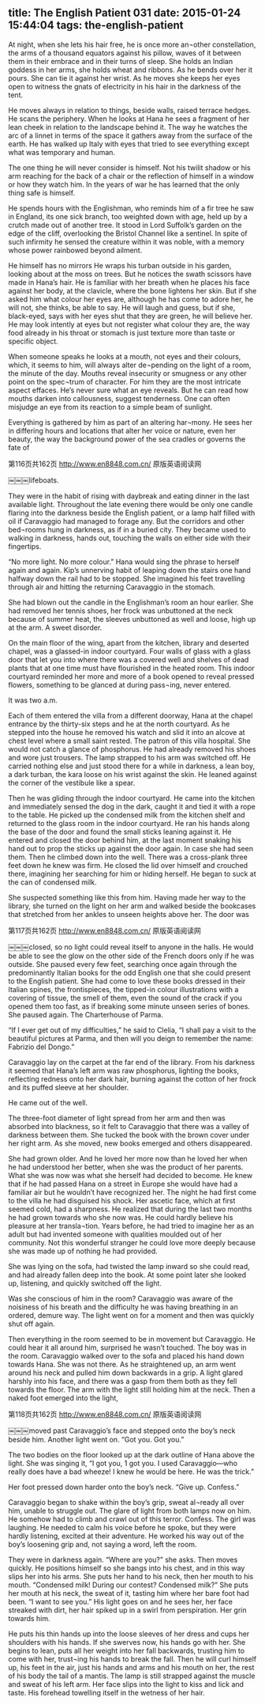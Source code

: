 title: The English Patient 031
date: 2015-01-24 15:44:04
tags: the-english-patient
---

At night, when she lets his hair free, he is once more an¬other constellation, the arms of a thousand equators against his pillow, waves of it between them in their embrace and in their turns of sleep. She holds an Indian goddess in her arms, she holds wheat and ribbons. As he bends over her it pours. She can tie it against her wrist. As he moves she keeps her eyes open to witness the gnats of electricity in his hair in the darkness of the tent.

He moves always in relation to things, beside walls, raised terrace hedges. He scans the periphery. When he looks at Hana he sees a fragment of her lean cheek in relation to the landscape behind it. The way he watches the arc of a linnet in terms of the space it gathers away from the surface of the earth. He has walked up Italy with eyes that tried to see everything except what was temporary and human.

The one thing he will never consider is himself. Not his twilit shadow or his arm reaching for the back of a chair or the reflection of himself in a window or how they watch him. In the years of war he has learned that the only thing safe is himself.

He spends hours with the Englishman, who reminds him of a fir tree he saw in England, its one sick branch, too weighted down with age, held up by a crutch made out of another tree. It stood in Lord Suffolk’s garden on the edge of the cliff, overlooking the Bristol Channel like a sentinel. In spite of such infirmity he sensed the creature within it was noble, with a memory whose power rainbowed beyond ailment.

He himself has no mirrors He wraps his turban outside in his garden, looking about at the moss on trees. But he notices the swath scissors have made in Hana’s hair. He is familiar with her breath when he places his face against her body, at the clavicle, where the bone lightens her skin. But if she asked him what colour her eyes are, although he has come to adore her, he will not, she thinks, be able to say. He will laugh and guess, but if she, black-eyed, says with her eyes shut that they are green, he will believe her. He may look intently at eyes but not register what colour they are, the way food already in his throat or stomach is just texture more than taste or specific object.

When someone speaks he looks at a mouth, not eyes and their colours, which, it seems to him, will always alter de¬pending on the light of a room, the minute of the day. Mouths reveal insecurity or smugness or any other point on the spec¬trum of character. For him they are the most intricate aspect effaces. He’s never sure what an eye reveals. But he can read how mouths darken into callousness, suggest tenderness. One can often misjudge an eye from its reaction to a simple beam of sunlight.

Everything is gathered by him as part of an altering har¬mony. He sees her in differing hours and locations that alter her voice or nature, even her beauty, the way the background power of the sea cradles or governs the fate of

第116页共162页 http://www.en8848.com.cn/ 原版英语阅读网

￼￼￼lifeboats.

They were in the habit of rising with daybreak and eating dinner in the last available light. Throughout the late evening there would be only one candle flaring into the darkness beside the English patient, or a lamp half filled with oil if Caravaggio had managed to forage any. But the corridors and other bed¬rooms hung in darkness, as if in a buried city. They became used to walking in darkness, hands out, touching the walls on either side with their fingertips.

“No more light. No more colour.” Hana would sing the phrase to herself again and again. Kip’s unnerving habit of leaping down the stairs one hand halfway down the rail had to be stopped. She imagined his feet travelling through air and hitting the returning Caravaggio in the stomach.

She had blown out the candle in the Englishman’s room an hour earlier. She had removed her tennis shoes, her frock was unbuttoned at the neck because of summer heat, the sleeves unbuttoned as well and loose, high up at the arm. A sweet disorder.

On the main floor of the wing, apart from the kitchen, library and deserted chapel, was a glassed-in indoor courtyard. Four walls of glass with a glass door that let you into where there was a covered well and shelves of dead plants that at one time must have flourished in the heated room. This indoor courtyard reminded her more and more of a book opened to reveal pressed flowers, something to be glanced at during pass¬ing, never entered.

It was two a.m.

Each of them entered the villa from a different doorway, Hana at the chapel entrance by the thirty-six steps and he at the north courtyard. As he stepped into the house he removed his watch and slid it into an alcove at chest level where a small saint rested. The patron of this villa hospital. She would not catch a glance of phosphorus. He had already removed his shoes and wore just trousers. The lamp strapped to his arm was switched off. He carried nothing else and just stood there for a while in darkness, a lean boy, a dark turban, the kara loose on his wrist against the skin. He leaned against the corner of the vestibule like a spear.

Then he was gliding through the indoor courtyard. He came into the kitchen and immediately sensed the dog in the dark, caught it and tied it with a rope to the table. He picked up the condensed milk from the kitchen shelf and returned to the glass room in the indoor courtyard. He ran his hands along the base of the door and found the small sticks leaning against it. He entered and closed the door behind him, at the last moment snaking his hand out to prop the sticks up against the door again. In case she had seen them. Then he climbed down into the well. There was a cross-plank three feet down he knew was firm. He closed the lid over himself and crouched there, imagining her searching for him or hiding herself. He began to suck at the can of condensed milk.

She suspected something like this from him. Having made her way to the library, she turned on the light on her arm and walked beside the bookcases that stretched from her ankles to unseen heights above her. The door was

第117页共162页 http://www.en8848.com.cn/ 原版英语阅读网

￼￼￼closed, so no light could reveal itself to anyone in the halls. He would be able to see the glow on the other side of the French doors only if he was outside. She paused every few feet, searching once again through the predominantly Italian books for the odd English one that she could present to the English patient. She had come to love these books dressed in their Italian spines, the frontispieces, the tipped-in colour illustrations with a covering of tissue, the smell of them, even the sound of the crack if you opened them too fast, as if breaking some minute unseen series of bones. She paused again. The Charterhouse of Parma.

“If I ever get out of my difficulties,” he said to Clelia, “I shall pay a visit to the beautiful pictures at Parma, and then will you deign to remember the name: Fabrizio del Dongo.”

Caravaggio lay on the carpet at the far end of the library. From his darkness it seemed that Hana’s left arm was raw phosphorus, lighting the books, reflecting redness onto her dark hair, burning against the cotton of her frock and its puffed sleeve at her shoulder.

He came out of the well.

The three-foot diameter of light spread from her arm and then was absorbed into blackness, so it felt to Caravaggio that there was a valley of darkness between them. She tucked the book with the brown cover under her right arm. As she moved, new books emerged and others disappeared.

She had grown older. And he loved her more now than he loved her when he had understood her better, when she was the product of her parents. What she was now was what she herself had decided to become. He knew that if he had passed Hana on a street in Europe she would have had a familiar air but he wouldn’t have recognized her. The night he had first come to the villa he had disguised his shock. Her ascetic face, which at first seemed cold, had a sharpness. He realized that during the last two months he had grown towards who she now was. He could hardly believe his pleasure at her transla¬tion. Years before, he had tried to imagine her as an adult but had invented someone with qualities moulded out of her community. Not this wonderful stranger he could love more deeply because she was made up of nothing he had provided.

She was lying on the sofa, had twisted the lamp inward so she could read, and had already fallen deep into the book. At some point later she looked up, listening, and quickly switched off the light.

Was she conscious of him in the room? Caravaggio was aware of the noisiness of his breath and the difficulty he was having breathing in an ordered, demure way. The light went on for a moment and then was quickly shut off again.

Then everything in the room seemed to be in movement but Caravaggio. He could hear it all around him, surprised he wasn’t touched. The boy was in the room. Caravaggio walked over to the sofa and placed his hand down towards Hana. She was not there. As he straightened up, an arm went around his neck and pulled him down backwards in a grip. A light glared harshly into his face, and there was a gasp from them both as they fell towards the floor. The arm with the light still holding him at the neck. Then a naked foot emerged into the light,

第118页共162页 http://www.en8848.com.cn/ 原版英语阅读网

￼￼￼moved past Caravaggio’s face and stepped onto the boy’s neck beside him. Another light went on. “Got you. Got you.”

The two bodies on the floor looked up at the dark outline of Hana above the light. She was singing it, “I got you, 1 got you. I used Caravaggio—who really does have a bad wheeze! I knew he would be here. He was the trick.”

Her foot pressed down harder onto the boy’s neck. “Give up. Confess.”

Caravaggio began to shake within the boy’s grip, sweat al¬ready all over him, unable to struggle out. The glare of light from both lamps now on him. He somehow had to climb and crawl out of this terror. Confess. The girl was laughing. He needed to calm his voice before he spoke, but they were hardly listening, excited at their adventure. He worked his way out of the boy’s loosening grip and, not saying a word, left the room.

They were in darkness again. “Where are you?” she asks. Then moves quickly. He positions himself so she bangs into his chest, and in this way slips her into his arms. She puts her hand to his neck, then her mouth to his mouth. “Condensed milk! During our contest? Condensed milk?” She puts her mouth at his neck, the sweat of it, tasting him where her bare foot had been. “I want to see you.” His light goes on and he sees her, her face streaked with dirt, her hair spiked up in a swirl from perspiration. Her grin towards him.

He puts his thin hands up into the loose sleeves of her dress and cups her shoulders with his hands. If she swerves now, his hands go with her. She begins to lean, puts all her weight into her fall backwards, trusting him to come with her, trust¬ing his hands to break the fall. Then he will curl himself up, his feet in the air, just his hands and arms and his mouth on her, the rest of his body the tail of a mantis. The lamp is still strapped against the muscle and sweat of his left arm. Her face slips into the light to kiss and lick and taste. His forehead towelling itself in the wetness of her hair.

